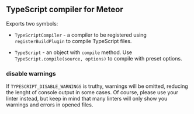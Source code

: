 ## TypeScript compiler for Meteor

Exports two symbols:

- `TypeScriptCompiler` - a compiler to be registered using `registerBuildPlugin`
  to compile TypeScript files.

- `TypeScript` - an object with `compile` method.
  Use `TypeScript.compile(source, options)` to compile with preset options.

### disable warnings

If `TYPESCRIPT_DISABLE_WARNINGS` is truthy, warnings will be omitted, reducing the lenght of console output in some cases. Of course, please use your linter instead, but keep in mind that many linters will only show you warnings and errors in opened files. 
